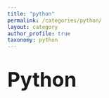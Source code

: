 ```yaml
---
title: "python"
permalink: /categories/python/
layout: category
author_profile: true
taxonomy: python
---
```


# <span style="font-size: 45px">Python</span>
